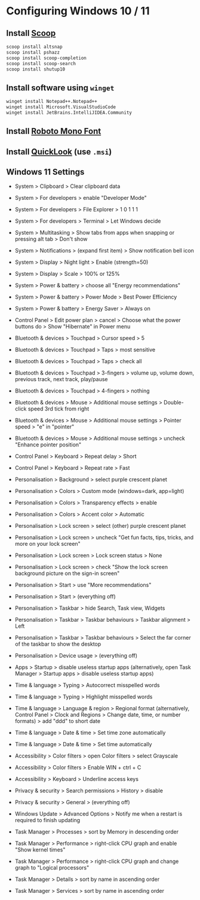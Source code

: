 # Configuring Windows 10 / 11

## Install [Scoop](https://scoop.sh)

```bash
scoop install altsnap
scoop install pshazz
scoop install scoop-completion
scoop install scoop-search
scoop install shutup10
```

## Install software using `winget`

```bash
winget install Notepad++.Notepad++
winget install Microsoft.VisualStudioCode
winget install JetBrains.IntelliJIDEA.Community
```

## Install [Roboto Mono Font](https://fonts.google.com/specimen/Roboto+Mono)

## Install [QuickLook](https://github.com/QL-Win/QuickLook/releases/tag/3.7.3) (use `.msi`)

## Windows 11 Settings

- System > Clipboard > Clear clipboard data
- System > For developers > enable "Developer Mode"
- System > For developers > File Explorer > 1 0 1 1 1
- System > For developers > Terminal > Let Windows decide
- System > Multitasking > Show tabs from apps when snapping or pressing alt tab > Don't show
- System > Notifications > (expand first item) > Show notification bell icon
- System > Display > Night light > Enable (strength=50)
- System > Display > Scale > 100% or 125%
- System > Power & battery > choose all "Energy recommendations"
- System > Power & battery > Power Mode > Best Power Efficiency
- System > Power & battery > Energy Saver > Always on
- Control Panel > Edit power plan > cancel > Choose what the power buttons do > Show "Hibernate" in Power menu

- Bluetooth & devices > Touchpad > Cursor speed > 5
- Bluetooth & devices > Touchpad > Taps > most sensitive
- Bluetooth & devices > Touchpad > Taps > check all
- Bluetooth & devices > Touchpad > 3-fingers > volume up, volume down, previous track, next track, play/pause
- Bluetooth & devices > Touchpad > 4-fingers > nothing

- Bluetooth & devices > Mouse > Additional mouse settings > Double-click speed 3rd tick from right
- Bluetooth & devices > Mouse > Additional mouse settings > Pointer speed > "e" in "pointer"
- Bluetooth & devices > Mouse > Additional mouse settings > uncheck "Enhance pointer position"

- Control Panel > Keyboard > Repeat delay > Short
- Control Panel > Keyboard > Repeat rate > Fast

- Personalisation > Background > select purple crescent planet
- Personalisation > Colors > Custom mode (windows=dark, app=light)
- Personalisation > Colors > Transparency effects > enable
- Personalisation > Colors > Accent color > Automatic
- Personalisation > Lock screen > select (other) purple crescent planet
- Personalisation > Lock screen > uncheck "Get fun facts, tips, tricks, and more on your lock screen"
- Personalisation > Lock screen > Lock screen status > None
- Personalisation > Lock screen > check "Show the lock screen background picture on the sign-in screen"
- Personalisation > Start > use "More recommendations"
- Personalisation > Start > (everything off)
- Personalisation > Taskbar > hide Search, Task view, Widgets
- Personalisation > Taskbar > Taskbar behaviours > Taskbar alignment > Left
- Personalisation > Taskbar > Taskbar behaviours > Select the far corner of the taskbar to show the desktop
- Personalisation > Device usage > (everything off)

- Apps > Startup > disable useless startup apps (alternatively, open Task Manager > Startup apps > disable useless startup apps)

- Time & language > Typing > Autocorrect misspelled words
- Time & language > Typing > Highlight misspelled words
- Time & language > Language & region > Regional format (alternatively, Control Panel > Clock and Regions > Change date, time, or number formats) > add "ddd" to short date
- Time & language > Date & time > Set time zone automatically
- Time & language > Date & time > Set time automatically

- Accessibility > Color filters > open Color filters > select Grayscale
- Accessibility > Color filters > Enable WIN + ctrl + C
- Accessibility > Keyboard > Underline access keys

- Privacy & security > Search permissions > History > disable
- Privacy & security > General > (everything off)

- Windows Update > Advanced Options > Notify me when a restart is required to finish updating

- Task Manager > Processes > sort by Memory in descending order
- Task Manager > Performance > right-click CPU graph and enable "Show kernel times"
- Task Manager > Performance > right-click CPU graph and change graph to "Logical processors"
- Task Manager > Details > sort by name in ascending order
- Task Manager > Services > sort by name in ascending order
